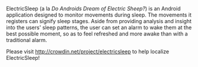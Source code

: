 ElectricSleep (a la _Do Androids Dream of Electric Sheep?_) is an Android application designed to monitor movements during sleep. The movements it registers can signify sleep stages. Aside from providing analysis and insight into the users' sleep patterns, the user can set an alarm to wake them at the best possible moment, so as to feel refreshed and more awake than with a traditional alarm.

Please visit http://crowdin.net/project/electricsleep to help localize ElectricSleep!
